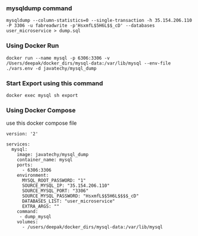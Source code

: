 ### mysqldump command 

```
mysqldump --column-statistics=0 --single-transaction -h 35.154.206.110 -P 3306 -u fabreadwrite -p'HsxmfL$5H6L$$_cD' --databases user_microservice > dump.sql
```
### Using Docker Run

```
docker run --name mysql -p 6306:3306 -v /Users/deepak/docker_dirs/mysql-data:/var/lib/mysql --env-file ./vars.env -d javatechy/mysql_dump
```

### Start Export using this command

```
docker exec mysql sh export
```

### Using Docker Compose 

use this docker compose file

```
version: '2'
 
services:
  mysql:
    image: javatechy/mysql_dump
    container_name: mysql
    ports:
      - 6306:3306
    environment:
      MYSQL_ROOT_PASSWORD: "1"
      SOURCE_MYSQL_IP: "35.154.206.110"
      SOURCE_MYSQL_PORT: "3306"
      SOURCE_MYSQL_PASSWORD: "HsxmfL$$5H6L$$$$_cD"
      DATABASES_LIST: "user_microservice"
      EXTRA_ARGS: ""
    command:
     - dump_mysql
    volumes:
      - /users/deepak/docker_dirs/mysql-data:/var/lib/mysql
```